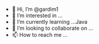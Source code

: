 - 👋 Hi, I’m @gardim1
- 👀 I’m interested in ...
- 🌱 I’m currently learning ...Java
- 💞️ I’m looking to collaborate on ...
- 📫 How to reach me ...

<!---
gardim1/gardim1 is a ✨ special ✨ repository because its `README.md` (this file) appears on your GitHub profile.
You can click the Preview link to take a look at your changes.
--->
